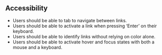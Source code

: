 ## Accessibility

* Users should be able to tab to navigate between links.
* Users should be able to activate a link when pressing ‘Enter’ on their keyboard.
* Users should be able to identify links without relying on color alone.
* Users should be able to activate hover and focus states with both a mouse and a keyboard.

